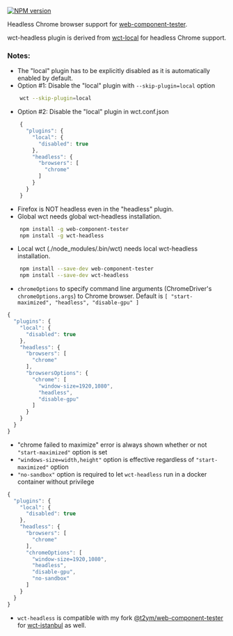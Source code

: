 [![NPM version](http://img.shields.io/npm/v/wct-headless.svg?style=flat-square)](https://npmjs.org/package/wct-headless)

Headless Chrome browser support for [web-component-tester](https://github.com/Polymer/web-component-tester).

wct-headless plugin is derived from [wct-local](https://github.com/Polymer/wct-local) for headless Chrome support.

### Notes:
- The "local" plugin has to be explicitly disabled as it is automatically enabled by default.
- Option #1: Disable the "local" plugin with `--skip-plugin=local` option
```sh
    wct --skip-plugin=local
```
- Option #2: Disable the "local" plugin in wct.conf.json
```javascript
    {
      "plugins": {
        "local": {
          "disabled": true
        },
        "headless": {
          "browsers": [
            "chrome"
          ]
        }
      }
    }
```
- Firefox is NOT headless even in the "headless" plugin.
- Global wct needs global wct-headless installation.
```sh
    npm install -g web-component-tester
    npm install -g wct-headless
```
- Local wct (./node_modules/.bin/wct) needs local wct-headless installation.
```sh
    npm install --save-dev web-component-tester
    npm install --save-dev wct-headless
```
- `chromeOptions` to specify command line arguments (ChromeDriver's `chromeOptions.args`) to Chrome browser. Default is `[ "start-maximized", "headless", "disable-gpu" ]`
```javascript
{
  "plugins": {
    "local": {
      "disabled": true
    },
    "headless": {
      "browsers": [
        "chrome"
      ],
      "browsersOptions": {
        "chrome": [
          "window-size=1920,1080",
          "headless",
          "disable-gpu"
        ]
      }
    }
  }
}
```
- "chrome failed to maximize" error is always shown whether or not `"start-maximized"` option is set
- `"windows-size=width,height"` option is effective regardless of `"start-maximized"` option
- `"no-sandbox"` option is required to let `wct-headless` run in a docker container without privilege
```javascript
{
  "plugins": {
    "local": {
      "disabled": true
    },
    "headless": {
      "browsers": [
        "chrome"
      ],
      "chromeOptions": [
        "window-size=1920,1080",
        "headless",
        "disable-gpu",
        "no-sandbox"
      ]
    }
  }
}
```
- `wct-headless` is compatible with my fork [@t2ym/web-component-tester](https://www.npmjs.com/package/@t2ym/web-component-tester) for [wct-istanbul](https://www.npmjs.com/package/wct-istanbul) as well.